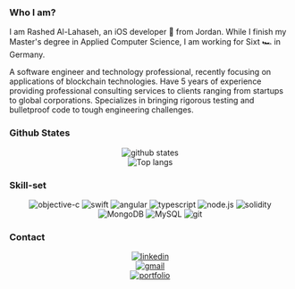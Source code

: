 ### Who I am?
I am Rashed Al-Lahaseh, an iOS developer 🍏 from Jordan. While I finish my Master's degree in Applied Computer Science, I am working for Sixt 🏎 in Germany. 

A software engineer and technology professional, recently focusing on applications of blockchain technologies.
Have 5 years of experience providing professional consulting services to clients ranging from startups to global corporations.
Specializes in bringing rigorous testing and bulletproof code to tough engineering challenges.

### Github States
<p align="center"> 
  <img src="https://github-readme-stats.vercel.app/api?username=rallahaseh&count_private=true&show_icons=true&theme=apprentice" alt="github states"> 
  <br>
  <img src="https://github-readme-stats.vercel.app/api/top-langs/?username=rallahaseh&exclude_repo=rallahaseh.github.io&layout=compact&theme=apprentice" alt="Top langs">
</p>

### Skill-set
<p align="center">
  <img src="https://img.shields.io/badge/objective-c-00599C?style=for-the-badge&logo=objective-c&logoColor=white" alt="objective-c">
  <img src="https://img.shields.io/badge/swift-%23F05033.svg?style=for-the-badge&logo=swift&logoColor=white" alt="swift">
  <img src="https://img.shields.io/badge/angular-%2300ADD8.svg?style=for-the-badge&logo=angular&logoColor=white" alt="angular">
  <img src="https://img.shields.io/badge/typescript-43853D?style=for-the-badge&logo=typescript&logoColor=white" alt="typescript">
  <img src="https://img.shields.io/badge/node.js-43853D?style=for-the-badge&logo=node.js&logoColor=white" alt="node.js">
  <img src="https://img.shields.io/badge/solidity-232F3E?style=for-the-badge&logo=solidity&logoColor=white" alt="solidity">
  <img src="https://img.shields.io/badge/MongoDB-4EA94B?style=for-the-badge&logo=mongodb&logoColor=white" alt="MongoDB">
  <img src="https://img.shields.io/badge/MySQL-00000F?style=for-the-badge&logo=mysql&logoColor=white" alt="MySQL">
  <img src="https://img.shields.io/badge/git-%23F05033.svg?style=for-the-badge&logo=git&logoColor=white" alt="git">
</p>

### Contact
<p align="center">
  <a href="https://www.linkedin.com/in/rallahaseh/" target="_blank"><img src="https://img.shields.io/badge/LinkedIn-0077B5?style=for-the-badge&logo=linkedin&logoColor=white" alt="linkedin"></a>
  <br>
  <a href="mailto:rallahaseh@gmail.com" target="_blank"><img src="https://img.shields.io/badge/Gmail-D14836?style=for-the-badge&logo=gmail&logoColor=white" alt="gmail"></a>
  <br>
  <a href="https://rallahaseh.dev"><img src="https://img.shields.io/badge/portfolio-100000?style=for-the-badge&logo=portfolio&logoColor=white" alt="portfolio"></a>
  <br>
</p>
